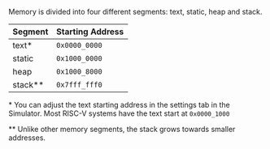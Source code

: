 Memory is divided into four different segments: text, static, heap and stack. 

| Segment | Starting Address |
| ------- | ---------------- |
| text*   | `0x0000_0000`    |
| static  | `0x1000_0000`    |
| heap    | `0x1000_8000`    |
| stack** | `0x7fff_fff0`    |

\* You can adjust the text starting address in the settings tab in the Simulator. Most RISC-V systems have the text start at `0x0000_1000`

\*\* Unlike other memory segments, the stack grows towards smaller addresses.